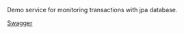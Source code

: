 Demo service for monitoring transactions with jpa database.

[Swagger](http://localhost:8080/swagger-ui.html#/)